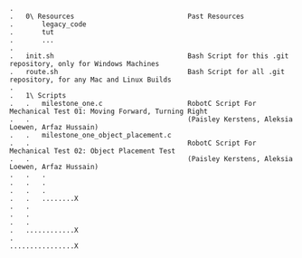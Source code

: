     .
    .   0\ Resources                            Past Resources
    .       legacy_code
    .       tut
    .       ...
    .   
    .   init.sh                                 Bash Script for this .git repository, only for Windows Machines
    .   route.sh                                Bash Script for all .git repository, for any Mac and Linux Builds
    .
    .   1\ Scripts
    .   .   milestone_one.c                     RobotC Script For Mechanical Test 01: Moving Forward, Turning Right
    .   .                                       (Paisley Kerstens, Aleksia Loewen, Arfaz Hussain)
    .   .   milestone_one_object_placement.c
    .   .                                       RobotC Script For Mechanical Test 02: Object Placement Test
    .   .                                       (Paisley Kerstens, Aleksia Loewen, Arfaz Hussain)
    .   .   .       
    .   .   .
    .   .   .
    .   .   ........X
    .   .
    .   .
    .   .
    .   ............X
    . 
    ................X